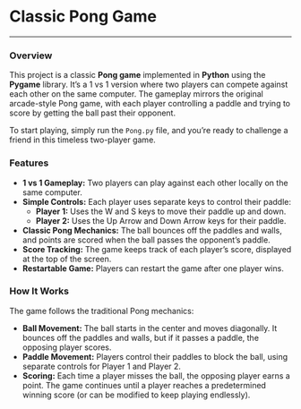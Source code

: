 # Classic Pong Game
---
### Overview

This project is a classic **Pong game** implemented in **Python** using the **Pygame** library. It’s a 1 vs 1 version where two players can compete against each other on the same computer. The gameplay mirrors the original arcade-style Pong game, with each player controlling a paddle and trying to score by getting the ball past their opponent.

To start playing, simply run the ```Pong.py``` file, and you’re ready to challenge a friend in this timeless two-player game.

### Features

- **1 vs 1 Gameplay:** Two players can play against each other locally on the same computer.
- **Simple Controls:** Each player uses separate keys to control their paddle:
  - **Player 1:** Uses the W and S keys to move their paddle up and down.
  - **Player 2:** Uses the Up Arrow and Down Arrow keys for their paddle.
- **Classic Pong Mechanics:** The ball bounces off the paddles and walls, and points are scored when the ball passes the opponent’s paddle.
- **Score Tracking:** The game keeps track of each player’s score, displayed at the top of the screen.
- **Restartable Game:** Players can restart the game after one player wins.

### How It Works

The game follows the traditional Pong mechanics:

- **Ball Movement:** The ball starts in the center and moves diagonally. It bounces off the paddles and walls, but if it passes a paddle, the opposing player scores.
- **Paddle Movement:** Players control their paddles to block the ball, using separate controls for Player 1 and Player 2.
- **Scoring:** Each time a player misses the ball, the opposing player earns a point. The game continues until a player reaches a predetermined winning score (or can be modified to keep playing endlessly).
